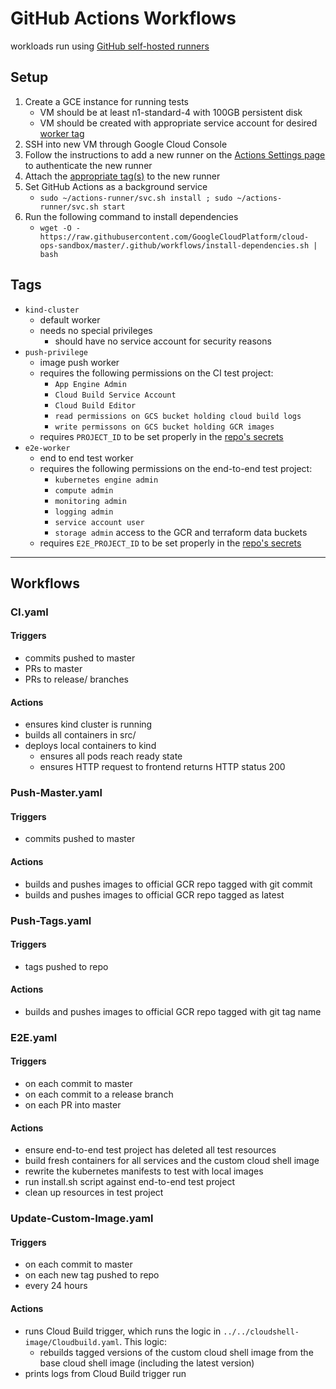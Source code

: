 # GitHub Actions Workflows

workloads run using [GitHub self-hosted runners](https://help.github.com/en/actions/automating-your-workflow-with-github-actions/about-self-hosted-runners)

## Setup

1. Create a GCE instance for running tests
    - VM should be at least n1-standard-4 with 100GB persistent disk
    - VM should be created with appropriate service account for desired [worker tag](#Tags)
2. SSH into new VM through Google Cloud Console
3. Follow the instructions to add a new runner on the [Actions Settings page](https://github.com/GoogleCloudPlatform/cloud-ops-sandbox/settings/actions) to authenticate the new runner
4. Attach the [appropriate tag(s)](#Tags) to the new runner
5. Set GitHub Actions as a background service
    - `sudo ~/actions-runner/svc.sh install ; sudo ~/actions-runner/svc.sh start`
6. Run the following command to install dependencies
    - `wget -O - https://raw.githubusercontent.com/GoogleCloudPlatform/cloud-ops-sandbox/master/.github/workflows/install-dependencies.sh | bash`

## Tags
- `kind-cluster`
  - default worker
  - needs no special privileges
    - should have no service account for security reasons
- `push-privilege`
  - image push worker
  - requires the following permissions on the CI test project:
    - `App Engine Admin`
    - `Cloud Build Service Account`
    - `Cloud Build Editor`
    - `read permissions on GCS bucket holding cloud build logs`
    - `write permissons on GCS bucket holding GCR images`
  - requires `PROJECT_ID` to be set properly in the [repo's secrets](https://github.com/GoogleCloudPlatform/cloud-ops-sandbox/settings/secrets)
- `e2e-worker`
  - end to end test worker
  - requires the following permissions on the end-to-end test project:
    - `kubernetes engine admin`
    - `compute admin`
    - `monitoring admin`
    - `logging admin`
    - `service account user`
    - `storage admin` access to the GCR and terraform data buckets
  - requires `E2E_PROJECT_ID` to be set properly in the [repo's secrets](https://github.com/GoogleCloudPlatform/cloud-ops-sandbox/settings/secrets)

---
## Workflows

### CI.yaml

#### Triggers

- commits pushed to master
- PRs to master
- PRs to release/ branches

#### Actions

- ensures kind cluster is running
- builds all containers in src/
- deploys local containers to kind
  - ensures all pods reach ready state
  - ensures HTTP request to frontend returns HTTP status 200


### Push-Master.yaml

#### Triggers
- commits pushed to master

#### Actions
- builds and pushes images to official GCR repo tagged with git commit
- builds and pushes images to official GCR repo tagged as latest


### Push-Tags.yaml

#### Triggers
- tags pushed to repo

#### Actions
- builds and pushes images to official GCR repo tagged with git tag name

### E2E.yaml

#### Triggers
- on each commit to master
- on each commit to a release branch
- on each PR into master

#### Actions
- ensure end-to-end test project has deleted all test resources
- build fresh containers for all services and the custom cloud shell image
- rewrite the kubernetes manifests to test with local images
- run install.sh script against end-to-end test project
- clean up resources in test project

### Update-Custom-Image.yaml

#### Triggers
- on each commit to master
- on each new tag pushed to repo
- every 24 hours

#### Actions
- runs Cloud Build trigger, which runs the logic in `../../cloudshell-image/Cloudbuild.yaml`. This logic:
    - rebuilds tagged versions of the custom cloud shell image from the base cloud shell image (including the latest version)
- prints logs from Cloud Build trigger run
